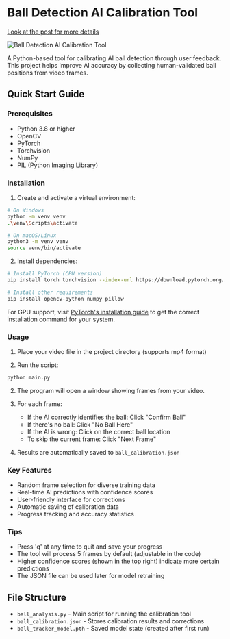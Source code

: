 # Ball Detection AI Calibration Tool

[Look at the post for more details](https://www.johannesmerwe.com/writing/a-guide-to-writing-your-first-ai)

![Ball Detection AI Calibration Tool](https://www.johannesmerwe.com/_next/image?url=https%3A%2F%2Fcdn.sanity.io%2Fimages%2F5szmeqkp%2Fproduction%2F81950e76a10e4b1d860657f4d19c10a32741c1a9-3024x1698.png%3Frect%3D833%2C413%2C1804%2C1242%26fit%3Dmax%26auto%3Dformat&w=3840&q=75)

A Python-based tool for calibrating AI ball detection through user feedback. This project helps improve AI accuracy by collecting human-validated ball positions from video frames.

## Quick Start Guide

### Prerequisites
- Python 3.8 or higher
- OpenCV
- PyTorch
- Torchvision
- NumPy
- PIL (Python Imaging Library)

### Installation

1. Create and activate a virtual environment:

```bash
# On Windows
python -m venv venv
.\venv\Scripts\activate

# On macOS/Linux
python3 -m venv venv
source venv/bin/activate
```

2. Install dependencies:

```bash
# Install PyTorch (CPU version)
pip install torch torchvision --index-url https://download.pytorch.org/whl/cpu

# Install other requirements
pip install opencv-python numpy pillow
```

For GPU support, visit [PyTorch's installation guide](https://pytorch.org/get-started/locally/) to get the correct installation command for your system.

### Usage

1. Place your video file in the project directory (supports mp4 format)

2. Run the script:

```bash
python main.py
```

2. The program will open a window showing frames from your video.

3. For each frame:
   - If the AI correctly identifies the ball: Click "Confirm Ball"
   - If there's no ball: Click "No Ball Here"
   - If the AI is wrong: Click on the correct ball location
   - To skip the current frame: Click "Next Frame"

4. Results are automatically saved to `ball_calibration.json`

### Key Features

- Random frame selection for diverse training data
- Real-time AI predictions with confidence scores
- User-friendly interface for corrections
- Automatic saving of calibration data
- Progress tracking and accuracy statistics

### Tips

- Press 'q' at any time to quit and save your progress
- The tool will process 5 frames by default (adjustable in the code)
- Higher confidence scores (shown in the top right) indicate more certain predictions
- The JSON file can be used later for model retraining

## File Structure

- `ball_analysis.py` - Main script for running the calibration tool
- `ball_calibration.json` - Stores calibration results and corrections
- `ball_tracker_model.pth` - Saved model state (created after first run)
